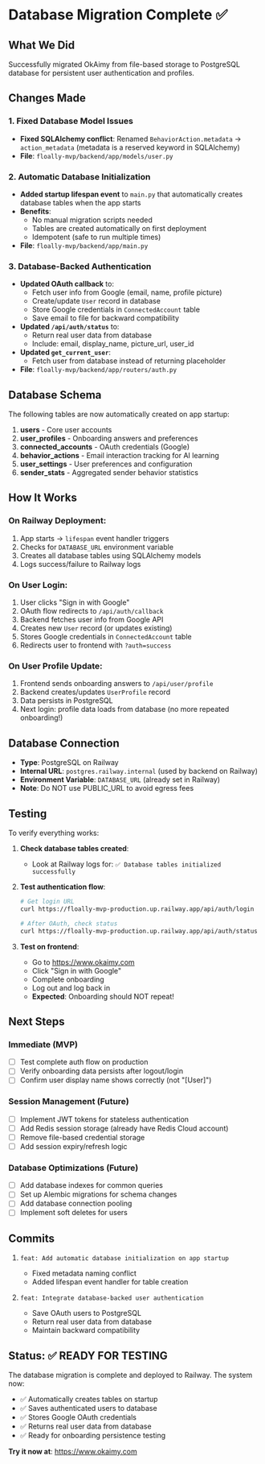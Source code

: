 # Database Migration Complete ✅

## What We Did

Successfully migrated OkAimy from file-based storage to PostgreSQL database for persistent user authentication and profiles.

## Changes Made

### 1. Fixed Database Model Issues
- **Fixed SQLAlchemy conflict**: Renamed `BehaviorAction.metadata` → `action_metadata` (metadata is a reserved keyword in SQLAlchemy)
- **File**: `floally-mvp/backend/app/models/user.py`

### 2. Automatic Database Initialization
- **Added startup lifespan event** to `main.py` that automatically creates database tables when the app starts
- **Benefits**: 
  - No manual migration scripts needed
  - Tables are created automatically on first deployment
  - Idempotent (safe to run multiple times)
- **File**: `floally-mvp/backend/app/main.py`

### 3. Database-Backed Authentication
- **Updated OAuth callback** to:
  - Fetch user info from Google (email, name, profile picture)
  - Create/update `User` record in database
  - Store Google credentials in `ConnectedAccount` table
  - Save email to file for backward compatibility
- **Updated `/api/auth/status`** to:
  - Return real user data from database
  - Include: email, display_name, picture_url, user_id
- **Updated `get_current_user`**:
  - Fetch user from database instead of returning placeholder
- **File**: `floally-mvp/backend/app/routers/auth.py`

## Database Schema

The following tables are now automatically created on app startup:

1. **users** - Core user accounts
2. **user_profiles** - Onboarding answers and preferences  
3. **connected_accounts** - OAuth credentials (Google)
4. **behavior_actions** - Email interaction tracking for AI learning
5. **user_settings** - User preferences and configuration
6. **sender_stats** - Aggregated sender behavior statistics

## How It Works

### On Railway Deployment:
1. App starts → `lifespan` event handler triggers
2. Checks for `DATABASE_URL` environment variable
3. Creates all database tables using SQLAlchemy models
4. Logs success/failure to Railway logs

### On User Login:
1. User clicks "Sign in with Google"
2. OAuth flow redirects to `/api/auth/callback`
3. Backend fetches user info from Google API
4. Creates new `User` record (or updates existing)
5. Stores Google credentials in `ConnectedAccount` table
6. Redirects user to frontend with `?auth=success`

### On User Profile Update:
1. Frontend sends onboarding answers to `/api/user/profile`
2. Backend creates/updates `UserProfile` record
3. Data persists in PostgreSQL
4. Next login: profile data loads from database (no more repeated onboarding!)

## Database Connection

- **Type**: PostgreSQL on Railway
- **Internal URL**: `postgres.railway.internal` (used by backend on Railway)
- **Environment Variable**: `DATABASE_URL` (already set in Railway)
- **Note**: Do NOT use PUBLIC_URL to avoid egress fees

## Testing

To verify everything works:

1. **Check database tables created**:
   - Look at Railway logs for: `✅ Database tables initialized successfully`

2. **Test authentication flow**:
   ```bash
   # Get login URL
   curl https://floally-mvp-production.up.railway.app/api/auth/login
   
   # After OAuth, check status
   curl https://floally-mvp-production.up.railway.app/api/auth/status
   ```

3. **Test on frontend**:
   - Go to https://www.okaimy.com
   - Click "Sign in with Google"
   - Complete onboarding
   - Log out and log back in
   - **Expected**: Onboarding should NOT repeat!

## Next Steps

### Immediate (MVP)
- [ ] Test complete auth flow on production
- [ ] Verify onboarding data persists after logout/login
- [ ] Confirm user display name shows correctly (not "[User]")

### Session Management (Future)
- [ ] Implement JWT tokens for stateless authentication
- [ ] Add Redis session storage (already have Redis Cloud account)
- [ ] Remove file-based credential storage
- [ ] Add session expiry/refresh logic

### Database Optimizations (Future)
- [ ] Add database indexes for common queries
- [ ] Set up Alembic migrations for schema changes
- [ ] Add database connection pooling
- [ ] Implement soft deletes for users

## Commits

1. `feat: Add automatic database initialization on app startup`
   - Fixed metadata naming conflict
   - Added lifespan event handler for table creation

2. `feat: Integrate database-backed user authentication`
   - Save OAuth users to PostgreSQL
   - Return real user data from database
   - Maintain backward compatibility

## Status: ✅ READY FOR TESTING

The database migration is complete and deployed to Railway. The system now:
- ✅ Automatically creates tables on startup
- ✅ Saves authenticated users to database
- ✅ Stores Google OAuth credentials
- ✅ Returns real user data from database
- ✅ Ready for onboarding persistence testing

**Try it now at**: https://www.okaimy.com

